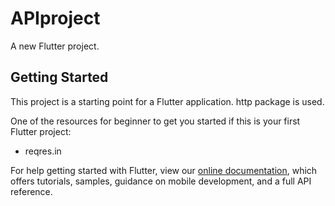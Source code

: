 # APIproject

A new Flutter project.

## Getting Started

This project is a starting point for a Flutter application.
http package is used.

One of the resources for beginner to get you started if this is your first Flutter project:

- reqres.in


For help getting started with Flutter, view our
[online documentation](https://flutter.dev/docs), which offers tutorials,
samples, guidance on mobile development, and a full API reference.
